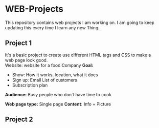 # WEB-Projects
This repository contains web projects I am working on. I am going to keep updating this every time I learn any new Thing.
## Project 1
It's a basic project to create use different HTML tags and CSS to make a web page look good.\
Website: website for a food Company
**Goal:**
* Show: How it works, location, what it does
* Sign up: Email List of customers
* Subscription plan

**Audience:** Busy people who don't have time to cook

**Web page type:** Single page
**Content:** Info + Picture

## Project 2
